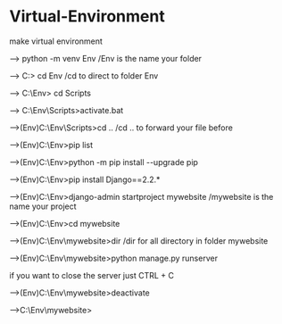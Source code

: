 # Virtual-Environment
make virtual environment


--> python -m venv Env        /Env is the name your folder

--> C:\> cd Env               /cd to direct to folder Env

--> C:\Env> cd Scripts

--> C:\Env\Scripts>activate.bat 

-->(Env)C:\Env\Scripts>cd ..  /cd .. to forward your file before

-->(Env)C:\Env>pip list

-->(Env)C:\Env>python -m pip install --upgrade pip

-->(Env)C:\Env>pip install Django==2.2.*

-->(Env)C:\Env>django-admin startproject mywebsite   /mywebsite is the name your project

-->(Env)C:\Env>cd mywebsite 

-->(Env)C:\Env\mywebsite>dir        /dir for all directory in folder mywebsite

-->(Env)C:\Env\mywebsite>python manage.py runserver

if you want to close the server just CTRL + C

-->(Env)C:\Env\mywebsite>deactivate

-->C:\Env\mywebsite>

